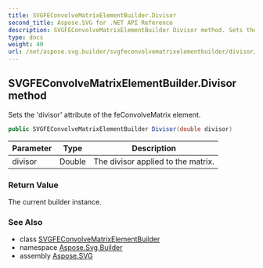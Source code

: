```yaml
---
title: SVGFEConvolveMatrixElementBuilder.Divisor
second_title: Aspose.SVG for .NET API Reference
description: SVGFEConvolveMatrixElementBuilder Divisor method. Sets the divisor attribute of the feConvolveMatrix element
type: docs
weight: 40
url: /net/aspose.svg.builder/svgfeconvolvematrixelementbuilder/divisor/
---
```

## SVGFEConvolveMatrixElementBuilder.Divisor method

Sets the 'divisor' attribute of the feConvolveMatrix element.

```csharp
public SVGFEConvolveMatrixElementBuilder Divisor(double divisor)
```

| Parameter | Type | Description |
| --- | --- | --- |
| divisor | Double | The divisor applied to the matrix. |

### Return Value

The current builder instance.

### See Also

* class [SVGFEConvolveMatrixElementBuilder](../)
* namespace [Aspose.Svg.Builder](../../../aspose.svg.builder/)
* assembly [Aspose.SVG](../../../)
